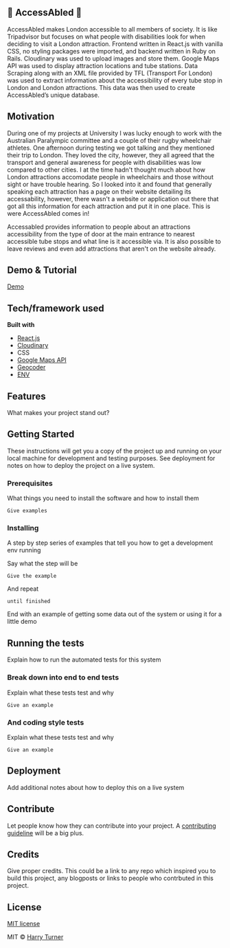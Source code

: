 ## :blue_heart:   AccessAbled   :blue_heart:
AccessAbled makes London accessible to all members of society. It is like Tripadvisor but focuses on what people with disabilities look for when deciding to visit a London attraction. Frontend written in React.js with vanilla CSS, no styling packages were imported, and backend written in Ruby on Rails. Cloudinary was used to upload images and store them. Google Maps API was used to display attraction locations and tube stations. Data Scraping along with an XML file provided by TFL (Transport For London) was used to extract information about the accessibility of every tube stop in London and London attractions. This data was then used to create AccessAbled’s unique database.

## Motivation
During one of my projects at University I was lucky enough to work with the Australian Paralympic committee and a couple of their rugby wheelchair athletes. One afternoon during testing we got talking and they mentioned their trip to London. They loved the city, however, they all agreed that the transport and general awareness for people with disabilities was low compared to other cities. I at the time hadn't thought much about how London attractions accomodate people in wheelchairs and those without sight or have trouble hearing. So I looked into it and found that generally speaking each attraction has a page on their website detailing its accessability, however, there wasn't a website or application out there that got all this information for each attraction and put it in one place. This is were AccessAbled comes in!

Accessabled provides information to people about an attractions accessibility from the type of door at the main entrance to nearest accessible tube stops and what line is it accessible via. It is also possible to leave reviews and even add attractions that aren't on the website already.
 
## Demo & Tutorial
[Demo](https://youtu.be/wwby6tJBN7s)

## Tech/framework used

<b>Built with</b>
- [React.js](https://reactjs.org/)
- [Cloudinary](https://cloudinary.com/)
- CSS
- [Google Maps API](https://developers.google.com/maps/documentation/)
- [Geocoder](https://developers.google.com/maps/documentation/geocoding/intro)
- [ENV](https://github.com/motdotla/dotenv) 

## Features
What makes your project stand out?

## Getting Started

These instructions will get you a copy of the project up and running on your local machine for development and testing purposes. See deployment for notes on how to deploy the project on a live system.

### Prerequisites

What things you need to install the software and how to install them

```
Give examples
```

### Installing

A step by step series of examples that tell you how to get a development env running

Say what the step will be

```
Give the example
```

And repeat

```
until finished
```

End with an example of getting some data out of the system or using it for a little demo

## Running the tests

Explain how to run the automated tests for this system

### Break down into end to end tests

Explain what these tests test and why

```
Give an example
```

### And coding style tests

Explain what these tests test and why

```
Give an example
```

## Deployment

Add additional notes about how to deploy this on a live system

## Contribute

Let people know how they can contribute into your project. A [contributing guideline](https://github.com/zulip/zulip-electron/blob/master/CONTRIBUTING.md) will be a big plus.

## Credits
Give proper credits. This could be a link to any repo which inspired you to build this project, any blogposts or links to people who contrbuted in this project. 

## License
[MIT license](https://opensource.org/licenses/mit-license.php)

MIT © [Harry Turner](https://github.com/harrygturner)
